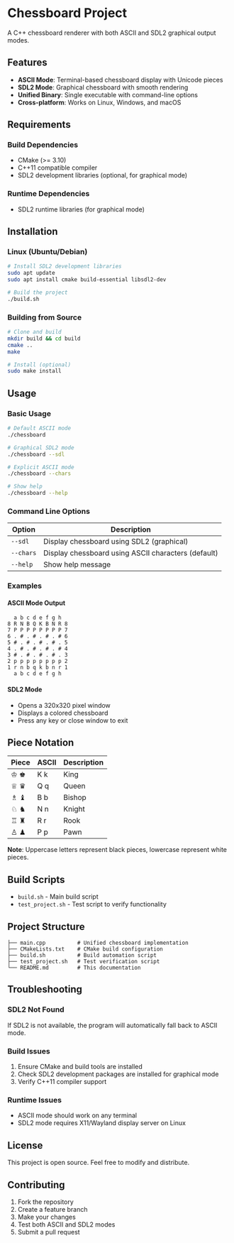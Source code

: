 # Chessboard Project

A C++ chessboard renderer with both ASCII and SDL2 graphical output modes.

## Features

- **ASCII Mode**: Terminal-based chessboard display with Unicode pieces
- **SDL2 Mode**: Graphical chessboard with smooth rendering
- **Unified Binary**: Single executable with command-line options
- **Cross-platform**: Works on Linux, Windows, and macOS

## Requirements

### Build Dependencies
- CMake (>= 3.10)
- C++11 compatible compiler
- SDL2 development libraries (optional, for graphical mode)

### Runtime Dependencies
- SDL2 runtime libraries (for graphical mode)

## Installation

### Linux (Ubuntu/Debian)
```bash
# Install SDL2 development libraries
sudo apt update
sudo apt install cmake build-essential libsdl2-dev

# Build the project
./build.sh
```

### Building from Source
```bash
# Clone and build
mkdir build && cd build
cmake ..
make

# Install (optional)
sudo make install
```

## Usage

### Basic Usage
```bash
# Default ASCII mode
./chessboard

# Graphical SDL2 mode
./chessboard --sdl

# Explicit ASCII mode
./chessboard --chars

# Show help
./chessboard --help
```

### Command Line Options

| Option | Description |
|--------|-------------|
| `--sdl` | Display chessboard using SDL2 (graphical) |
| `--chars` | Display chessboard using ASCII characters (default) |
| `--help` | Show help message |

### Examples

#### ASCII Mode Output
```
  a b c d e f g h
8 R N B Q K B N R 8
7 P P P P P P P P 7
6 . # . # . # . # 6
5 # . # . # . # . 5
4 . # . # . # . # 4
3 # . # . # . # . 3
2 p p p p p p p p 2
1 r n b q k b n r 1
  a b c d e f g h
```

#### SDL2 Mode
- Opens a 320x320 pixel window
- Displays a colored chessboard
- Press any key or close window to exit

## Piece Notation

| Piece | ASCII | Description |
|-------|-------|-------------|
| ♔ ♚ | K k | King |
| ♕ ♛ | Q q | Queen |
| ♗ ♝ | B b | Bishop |
| ♘ ♞ | N n | Knight |
| ♖ ♜ | R r | Rook |
| ♙ ♟ | P p | Pawn |

**Note**: Uppercase letters represent black pieces, lowercase represent white pieces.

## Build Scripts

- `build.sh` - Main build script
- `test_project.sh` - Test script to verify functionality

## Project Structure

```
├── main.cpp          # Unified chessboard implementation
├── CMakeLists.txt    # CMake build configuration
├── build.sh          # Build automation script
├── test_project.sh   # Test verification script
└── README.md         # This documentation
```

## Troubleshooting

### SDL2 Not Found
If SDL2 is not available, the program will automatically fall back to ASCII mode.

### Build Issues
1. Ensure CMake and build tools are installed
2. Check SDL2 development packages are installed for graphical mode
3. Verify C++11 compiler support

### Runtime Issues
- ASCII mode should work on any terminal
- SDL2 mode requires X11/Wayland display server on Linux

## License

This project is open source. Feel free to modify and distribute.

## Contributing

1. Fork the repository
2. Create a feature branch
3. Make your changes
4. Test both ASCII and SDL2 modes
5. Submit a pull request
